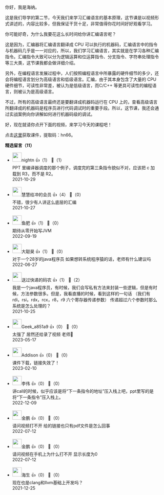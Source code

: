 你好，我是海纳。

这是我们导学的第二节，今天我们来学习汇编语言的基本原理，这节课是以视频形式讲述的，内容比较多，但我保证干货十足，非常值得你花时间好好观看学习。

你可能好奇，为什么我要花这么长时间给你讲汇编语言呢？

这是因为，汇编器将汇编语言翻译成 CPU 可以执行的机器码，汇编语言中的指令与机器码几乎是一一对应的，所以，我们学习汇编语言，其实就是在学习各种汇编指令。汇编指令大致可以分为逻辑运算和位运算指令、分支指令、字符串处理指令等三大类，这节课我都会做详细介绍。

另外，在编程语言发展过程中，人们按照编程语言中所暴露的硬件细节的多少，还会将编程语言划分为高级语言和低级语言。汇编，由于其本身包含了大量的 CPU 硬件细节，可读性非常差，被认为是低级语言，而C/C++ 等更具可读性的编程语言，则被认为是高级语言。

不过，所有的高级语言最终还是要翻译成机器码运行在 CPU 上的，查看高级语言所翻译成的机器码是程序员进行代码调试时的重要手段。所以，这节课，我还会通过实战案例向你讲解如何进行机器码级的调试。

好，现在就请你点开下面的视频，来学习今天的课程吧！

点击[这里](https://pan.baidu.com/s/1565zP07nd69UQHOxupPktQ)获取课件，提取码：hn66。
<div><strong>精选留言（11）</strong></div><ul>
<li><img src="https://static001.geekbang.org/account/avatar/00/0f/ab/02/8688abed.jpg" width="30px"><span>nightn</span> 👍（1） 💬（1）<div>PPT 里编译器调度的那个例子，调度完的第三条指令貌似不对，应该把 c 加载到 R3，而不是 R2。</div>2021-10-29</li><br/><li><img src="https://static001.geekbang.org/account/avatar/00/15/a1/d2/58110e27.jpg" width="30px"><span>慧慧给冲的会员</span> 👍（4） 💬（0）<div>不错，很少有人讲这么底层的汇编</div>2021-10-27</li><br/><li><img src="" width="30px"><span>鱼肥</span> 👍（1） 💬（0）<div>期待从零开始写JVM</div>2022-09-19</li><br/><li><img src="https://static001.geekbang.org/account/avatar/00/15/ba/94/a82bc12c.jpg" width="30px"><span>大聪昊</span> 👍（1） 💬（0）<div>对于一个28岁的java程序员 如果想转系统程序猿的话，老师有什么建议吗</div>2022-06-27</li><br/><li><img src="https://static001.geekbang.org/account/avatar/00/18/39/d2/845c0e39.jpg" width="30px"><span>送过快递的码农</span> 👍（1） 💬（2）<div>我是一个java程序员，有时候，我们会写私有方法来封装一些逻辑，但是有时候，方法参数很多。但是，我看直播的时候，看到这样的一句话 （我们有rdi，rsi，rdx，rcx，r8，r9 六个寄存器传递参数）
传递超过六个参数时那么系统是怎么处理的？</div>2021-10-25</li><br/><li><img src="" width="30px"><span>Geek_a851a9</span> 👍（0） 💬（0）<div>太强了 居然还给录了视频 老师🐂</div>2023-05-17</li><br/><li><img src="https://wx.qlogo.cn/mmopen/vi_32/ajNVdqHZLLCcMYXXdD9iap4JzKJia4XmeeCnGqgpQOT6EVxKCZgDWFe31FHpicQ4dibQJibp1jCPR0Btlgr5RmnMS4g/132" width="30px"><span>Addison</span> 👍（0） 💬（0）<div>课件下载，链接失效了！</div>2023-02-10</li><br/><li><img src="https://static001.geekbang.org/account/avatar/00/19/51/c3/4683470b.jpg" width="30px"><span>李伟</span> 👍（0） 💬（0）<div>讲call的时候，似乎应该是将“下一条指令的地址”压入栈上吧，ppt里写的是将“下一条指令”压入栈上。</div>2022-12-09</li><br/><li><img src="https://static001.geekbang.org/account/avatar/00/10/f4/7b/ecea8aeb.jpg" width="30px"><span>金鹏</span> 👍（0） 💬（0）<div>请问视频打不开 给的链接也只有pdf文件是怎么回事</div>2022-07-12</li><br/><li><img src="https://static001.geekbang.org/account/avatar/00/10/f4/7b/ecea8aeb.jpg" width="30px"><span>金鹏</span> 👍（0） 💬（0）<div>请问视频在手机上为什么打不开 显示长度为0</div>2022-07-12</li><br/><li><img src="https://static001.geekbang.org/account/avatar/00/11/14/0f/91f0194d.jpg" width="30px"><span>海生</span> 👍（0） 💬（0）<div>现在也是clang和llvm基础上开发吗？</div>2021-12-25</li><br/>
</ul>